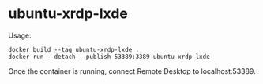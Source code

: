 ubuntu-xrdp-lxde
==

Usage:
```
docker build --tag ubuntu-xrdp-lxde .
docker run --detach --publish 53389:3389 ubuntu-xrdp-lxde
```
Once the container is running, connect Remote Desktop to localhost:53389.
